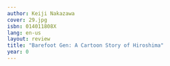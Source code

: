 ```yaml
---
author: Keiji Nakazawa
cover: 29.jpg
isbn: 014011808X
lang: en-us
layout: review
title: "Barefoot Gen: A Cartoon Story of Hiroshima"
year: 0
---
```

